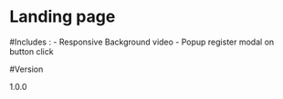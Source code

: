 # Landing page

#Includes :
	- Responsive Background video
	- Popup register modal on button click

#Version

1.0.0
